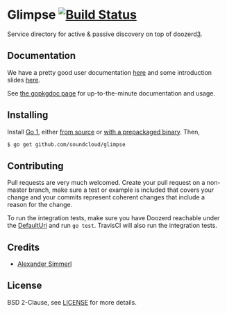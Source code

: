 # Glimpse [![Build Status][1]][2]

Service directory for active & passive discovery on top of doozerd[3].

[1]: https://secure.travis-ci.org/soundcloud/glimpse.png
[2]: http://travis-ci.org/soundcloud/glimpse
[3]: https://github.com/ha/doozerd


## Documentation

We have a pretty good user documentation [here](http://go/service-discovery)
and some introduction slides [here](http://go/sd-slides).

See [the gopkgdoc page](http://gopkgdoc.appspot.com/github.com/soundcloud/glimpse)
for up-to-the-minute documentation and usage.


## Installing

Install [Go 1][4], either [from source][5] or [with a prepackaged binary][6].
Then,

```bash
$ go get github.com/soundcloud/glimpse
```

[4]: http://golang.org
[5]: http://golang.org/doc/install/source
[6]: http://golang.org/doc/install

## Contributing

Pull requests are very much welcomed.  Create your pull request on a non-master branch, make sure a test or example is included that covers your change and your commits represent coherent changes that include a reason for the change.

To run the integration tests, make sure you have Doozerd reachable under the [DefaultUri][7] and run `go test`. TravisCI will also run the integration tests.

[7]: https://github.com/soundcloud/glimpse/blob/master/glimpse.go#L11

## Credits

* [Alexander Simmerl][8]

[8]: https://github.com/xla

## License

BSD 2-Clause, see [LICENSE][9] for more details.

[9]: https://github.com/soundcloud/glimpse/blob/master/LICENSE
